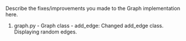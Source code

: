 Describe the fixes/improvements you made to the Graph implementation here.

1. graph.py - Graph class - add_edge: Changed add_edge class. Displaying random edges.